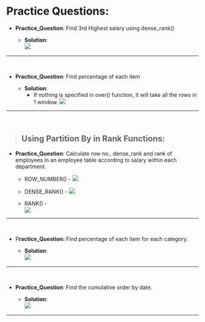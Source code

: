 # **Practice Questions:**

- **Practice_Question**: Find 3rd Highest salary using dense_rank()

  - **Solution**:  
    **![](https://lh4.googleusercontent.com/_dDWZ_ofb-ZoJqe_NWIe56reTV10kn2gLyGfAhyvmRhZl2AnnhpqemOD14T4jUBLyp-VU-9T1uYs4lZ7h0iG66t1QbcevxtgXKtw0SVG_1B2OHeliUjlrY1NpM1BIrDlbPrIRaNDhQxNwjraxl-Zjg)**

---

<br>

- **Practice_Question**: Find percentage of each item

  - **Solution**:
    - If nothing is specified in over() function, it will take all the rows in 1 window.
    **![](https://lh5.googleusercontent.com/Zn5FVVOOW-FbYODM-hR80PfLl-vG6W3ZCAR2-dShD8DeccJT4Exr4A2lkYoCqapmoXBNgXF2S6ULHIyDnwXJtsSrT3qgzjChWrQ-1TMItD1QcDJOvE_hetmCTqGvR2SIPacDrTmJ61td6HciQREsShE)**

---

<br>

> ## **Using Partition By in Rank Functions:**

- **Practice_Question**: Calculate row no., dense_rank and rank of employees in an employee table according to salary within each department.

  - ROW_NUMBER() -
    **![](https://lh6.googleusercontent.com/fdCT_SW6dT6uNN9BX36IDkl-6Y6nRbuzj-0q5X7SL0zWOk3g2trnOkudkJ4273USZj7lUv4Y-see295KpbohOTG8AigGvHJwnsKxq2gVhcLqMcPHSIS2A2hEPKozeaMyuna3mb-mu9zv-EJgc5ph8A)**

  - DENSE_RANK() -
    **![](https://lh4.googleusercontent.com/ADhcJQdvix439o5zSClVFG1_58WNhGv8deRmmafaUJ5gBHEo-xfCc6XyY025vwgQdk7cXjL0MXKgS_pr8Xm7DvWBsirThwbavSi3LJGxFxkw-HGEWl1VY6JMz4mO0O4GvSk8b1U8dNMRT4jNFU9K5g)**

  - RANK() -  
    **![](https://lh4.googleusercontent.com/_sh89KAN3_sUle8EL0tTad-uLsf6ZtIlHaosnEgnbSnLMG9kBK29I9O7WLgdVNGVrfNkuElSSGwY9ZcO01RLE8F9YRseKVB3EYGNMniLWVaKnsMwSSAqJvrwSXjP0QvZpYAV7N-0lqpRwEGjSM5nNA)**

---

<br>

- P**ractice_Question:** Find percentage of each item for each category.

  - **Solution**:   
        **![](https://lh4.googleusercontent.com/plQOsBViyCsoRUBd8wXZCi4KC8n9ahFilqFSk4Wy_ss8BRMrg-i1LMdnAGcDqC2ghG38B0_EraGZTSKLv_GQgTRyA5HHErKh3DfyAYGKR9V9Hh_UbRuyXfqn9ZdRrMO-GsdQcq_1-c8emLK2txHyxBY)**

---

<br>


- **Practice_Question**: Find the cumulative order by date.

  - **Solution**:  
        **![](https://lh5.googleusercontent.com/b4RngDWqz_VKki18HgORCHO_3jqz8pHD7V0hwj6VhjjPw5DB3ZRm48fHBDsegr19QV0Qt7s9wyZvStmgRV7lPeB47N81Zz2BaBE-FR9bXimTaA0BySnHFNqtauV8mdng56A8nxQ7wOuo-p2INbMfzBs)**

---

<br>
